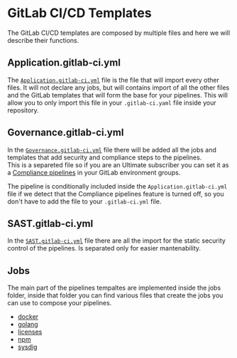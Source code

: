 # GitLab CI/CD Templates

The GitLab CI/CD templates are composed by multiple files and here we will describe their functions.

## Application.gitlab-ci.yml

The [`Application.gitlab-ci.yml`](../gitlab-ci/base/Application.gitlab-ci.yml) file is the file that will import
every other files. It will not declare any jobs, but will contains import of all the other files and the GitLab
templates that will form the base for your pipelines. This will allow you to only import this file in your
`.gitlab-ci.yaml` file inside your repository.

## Governance.gitlab-ci.yml

In the [`Governance.gitlab-ci.yml`](../gitlab-ci/base/Governance.gitlab-ci.yml`) file there will be added all the jobs
and templates that add security and compliance steps to the pipelines.  
This is a separeted file so if you are an Ultimate subscriber you can set it as a [Compliance pipelines] in your
GitLab environment groups.

The pipeline is conditionally included inside the `Application.gitlab-ci.yml` file if we detect that the Compliance
pipelines feature is turned off, so you don't have to add the file to your `.gitlab-ci.yml` file.

## SAST.gitlab-ci.yml

In the [`SAST.gitlab-ci.yml`](../gitlab-ci/base/SAST.gitlab-ci.yml`) file there are all the import for the static
security control of the pipelines. Is separated only for easier mantenability.

## Jobs

The main part of the pipelines tempaltes are implemented inside the jobs folder, inside that folder you can find
various files that create the jobs you can use to compose your pipelines.

- [docker](./jobs-templates.md#docker)
- [golang](./jobs-templates.md#golang)
- [licenses](./jobs-templates.md#licenses)
- [npm](./jobs-templates.md#npm)
- [sysdig](./jobs-templates.md#sysdig)

[Compliance pipelines]: https://docs.gitlab.com/ee/user/group/compliance_frameworks.html#compliance-pipelines
	(GitLab compliance pipelines documentation site)
